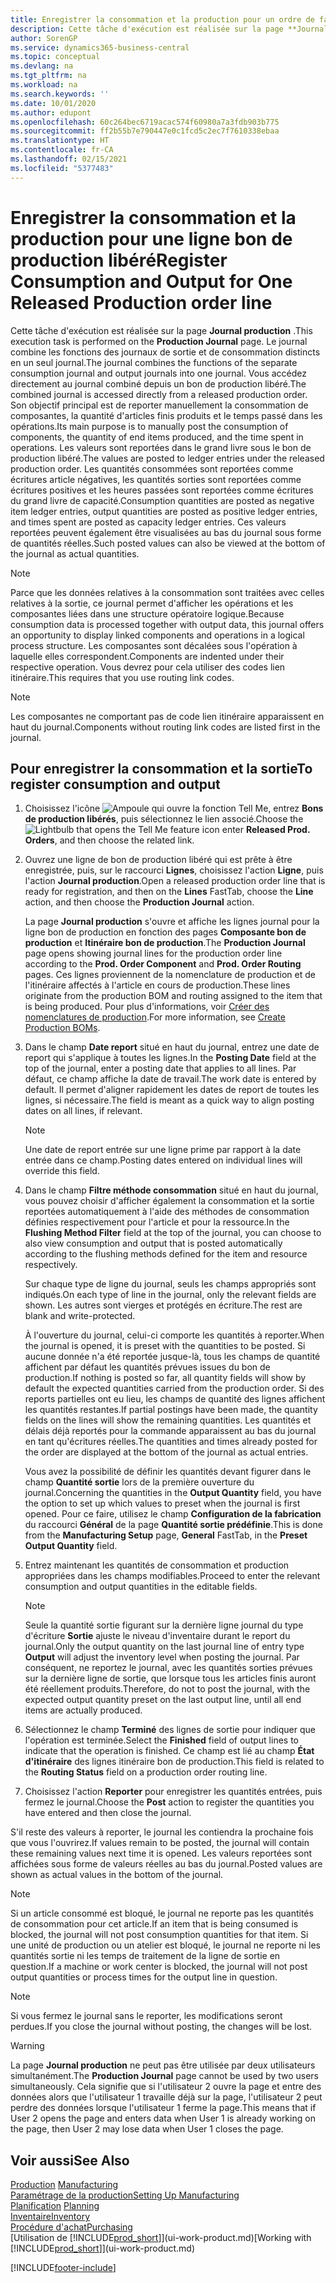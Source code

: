 ```yaml
---
title: Enregistrer la consommation et la production pour un ordre de fabrication | Microsoft Docs
description: Cette tâche d'exécution est réalisée sur la page **Journal production** . Le journal combine les fonctions des journaux de sortie et de consommation distincts en un seul journal. Vous accédez directement au journal combiné depuis un bon de production libéré. Son objectif principal est de reporter manuellement la consommation de composantes, la quantité d'articles finis produits et le temps passé dans les opérations.
author: SorenGP
ms.service: dynamics365-business-central
ms.topic: conceptual
ms.devlang: na
ms.tgt_pltfrm: na
ms.workload: na
ms.search.keywords: ''
ms.date: 10/01/2020
ms.author: edupont
ms.openlocfilehash: 60c264bec6719acac574f60980a7a3fdb903b775
ms.sourcegitcommit: ff2b55b7e790447e0c1fcd5c2ec7f7610338ebaa
ms.translationtype: HT
ms.contentlocale: fr-CA
ms.lasthandoff: 02/15/2021
ms.locfileid: "5377483"
---
```

# <a name="register-consumption-and-output-for-one-released-production-order-line"></a><span data-ttu-id="8c53f-106">Enregistrer la consommation et la production pour une ligne bon de production libéré</span><span class="sxs-lookup"><span data-stu-id="8c53f-106">Register Consumption and Output for One Released Production order line</span></span>
<span data-ttu-id="8c53f-107">Cette tâche d'exécution est réalisée sur la page **Journal production** .</span><span class="sxs-lookup"><span data-stu-id="8c53f-107">This execution task is performed on the **Production Journal** page.</span></span> <span data-ttu-id="8c53f-108">Le journal combine les fonctions des journaux de sortie et de consommation distincts en un seul journal.</span><span class="sxs-lookup"><span data-stu-id="8c53f-108">The journal combines the functions of the separate consumption journal and output journals into one journal.</span></span> <span data-ttu-id="8c53f-109">Vous accédez directement au journal combiné depuis un bon de production libéré.</span><span class="sxs-lookup"><span data-stu-id="8c53f-109">The combined journal is accessed directly from a released production order.</span></span> <span data-ttu-id="8c53f-110">Son objectif principal est de reporter manuellement la consommation de composantes, la quantité d'articles finis produits et le temps passé dans les opérations.</span><span class="sxs-lookup"><span data-stu-id="8c53f-110">Its main purpose is to manually post the consumption of components, the quantity of end items produced, and the time spent in operations.</span></span> <span data-ttu-id="8c53f-111">Les valeurs sont reportées dans le grand livre sous le bon de production libéré.</span><span class="sxs-lookup"><span data-stu-id="8c53f-111">The values are posted to ledger entries under the released production order.</span></span> <span data-ttu-id="8c53f-112">Les quantités consommées sont reportées comme écritures article négatives, les quantités sorties sont reportées comme écritures positives et les heures passées sont reportées comme écritures du grand livre de capacité.</span><span class="sxs-lookup"><span data-stu-id="8c53f-112">Consumption quantities are posted as negative item ledger entries, output quantities are posted as positive ledger entries, and times spent are posted as capacity ledger entries.</span></span> <span data-ttu-id="8c53f-113">Ces valeurs reportées peuvent également être visualisées au bas du journal sous forme de quantités réelles.</span><span class="sxs-lookup"><span data-stu-id="8c53f-113">Such posted values can also be viewed at the bottom of the journal as actual quantities.</span></span>  

> [!NOTE]  
>  <span data-ttu-id="8c53f-114">Parce que les données relatives à la consommation sont traitées avec celles relatives à la sortie, ce journal permet d'afficher les opérations et les composantes liées dans une structure opératoire logique.</span><span class="sxs-lookup"><span data-stu-id="8c53f-114">Because consumption data is processed together with output data, this journal offers an opportunity to display linked components and operations in a logical process structure.</span></span> <span data-ttu-id="8c53f-115">Les composantes sont décalées sous l'opération à laquelle elles correspondent.</span><span class="sxs-lookup"><span data-stu-id="8c53f-115">Components are indented under their respective operation.</span></span> <span data-ttu-id="8c53f-116">Vous devrez pour cela utiliser des codes lien itinéraire.</span><span class="sxs-lookup"><span data-stu-id="8c53f-116">This requires that you use routing link codes.</span></span>  

> [!NOTE]  
>  <span data-ttu-id="8c53f-117">Les composantes ne comportant pas de code lien itinéraire apparaissent en haut du journal.</span><span class="sxs-lookup"><span data-stu-id="8c53f-117">Components without routing link codes are listed first in the journal.</span></span>  

## <a name="to-register-consumption-and-output"></a><span data-ttu-id="8c53f-118">Pour enregistrer la consommation et la sortie</span><span class="sxs-lookup"><span data-stu-id="8c53f-118">To register consumption and output</span></span>  
1.  <span data-ttu-id="8c53f-119">Choisissez l'icône ![Ampoule qui ouvre la fonction Tell Me](media/ui-search/search_small.png "Dites-moi ce que vous voulez faire"), entrez **Bons de production libérés**, puis sélectionnez le lien associé.</span><span class="sxs-lookup"><span data-stu-id="8c53f-119">Choose the ![Lightbulb that opens the Tell Me feature](media/ui-search/search_small.png "Tell me what you want to do") icon enter **Released Prod. Orders**, and then choose the related link.</span></span>  
2.  <span data-ttu-id="8c53f-120">Ouvrez une ligne de bon de production libéré qui est prête à être enregistrée, puis, sur le raccourci **Lignes**, choisissez l'action **Ligne**, puis l'action **Journal production**.</span><span class="sxs-lookup"><span data-stu-id="8c53f-120">Open a released production order line that is ready for registration, and then on the **Lines** FastTab, choose the **Line** action, and then choose the **Production Journal** action.</span></span>  

    <span data-ttu-id="8c53f-121">La page **Journal production** s'ouvre et affiche les lignes journal pour la ligne bon de production en fonction des pages **Composante bon de production** et **Itinéraire bon de production**.</span><span class="sxs-lookup"><span data-stu-id="8c53f-121">The **Production Journal** page opens showing journal lines for the production order line according to the **Prod. Order Component** and **Prod. Order Routing** pages.</span></span> <span data-ttu-id="8c53f-122">Ces lignes proviennent de la nomenclature de production et de l'itinéraire affectés à l'article en cours de production.</span><span class="sxs-lookup"><span data-stu-id="8c53f-122">These lines originate from the production BOM and routing assigned to the item that is being produced.</span></span> <span data-ttu-id="8c53f-123">Pour plus d'informations, voir [Créer des nomenclatures de production](production-how-to-create-routings.md).</span><span class="sxs-lookup"><span data-stu-id="8c53f-123">For more information, see [Create Production BOMs](production-how-to-create-routings.md).</span></span>  

3.  <span data-ttu-id="8c53f-124">Dans le champ **Date report** situé en haut du journal, entrez une date de report qui s'applique à toutes les lignes.</span><span class="sxs-lookup"><span data-stu-id="8c53f-124">In the **Posting Date** field at the top of the journal, enter a posting date that applies to all lines.</span></span> <span data-ttu-id="8c53f-125">Par défaut, ce champ affiche la date de travail.</span><span class="sxs-lookup"><span data-stu-id="8c53f-125">The work date is entered by default.</span></span> <span data-ttu-id="8c53f-126">Il permet d'aligner rapidement les dates de report de toutes les lignes, si nécessaire.</span><span class="sxs-lookup"><span data-stu-id="8c53f-126">The field is meant as a quick way to align posting dates on all lines, if relevant.</span></span>  

    > [!NOTE]  
    >  <span data-ttu-id="8c53f-127">Une date de report entrée sur une ligne prime par rapport à la date entrée dans ce champ.</span><span class="sxs-lookup"><span data-stu-id="8c53f-127">Posting dates entered on individual lines will override this field.</span></span>  

4.  <span data-ttu-id="8c53f-128">Dans le champ **Filtre méthode consommation** situé en haut du journal, vous pouvez choisir d'afficher également la consommation et la sortie reportées automatiquement à l'aide des méthodes de consommation définies respectivement pour l'article et pour la ressource.</span><span class="sxs-lookup"><span data-stu-id="8c53f-128">In the **Flushing Method Filter** field at the top of the journal, you can choose to also view consumption and output that is posted automatically according to the flushing methods defined for the item and resource respectively.</span></span>  

    <span data-ttu-id="8c53f-129">Sur chaque type de ligne du journal, seuls les champs appropriés sont indiqués.</span><span class="sxs-lookup"><span data-stu-id="8c53f-129">On each type of line in the journal, only the relevant fields are shown.</span></span> <span data-ttu-id="8c53f-130">Les autres sont vierges et protégés en écriture.</span><span class="sxs-lookup"><span data-stu-id="8c53f-130">The rest are blank and write-protected.</span></span>  

    <span data-ttu-id="8c53f-131">À l'ouverture du journal, celui-ci comporte les quantités à reporter.</span><span class="sxs-lookup"><span data-stu-id="8c53f-131">When the journal is opened, it is preset with the quantities to be posted.</span></span> <span data-ttu-id="8c53f-132">Si aucune donnée n'a été reportée jusque-là, tous les champs de quantité affichent par défaut les quantités prévues issues du bon de production.</span><span class="sxs-lookup"><span data-stu-id="8c53f-132">If nothing is posted so far, all quantity fields will show by default the expected quantities carried from the production order.</span></span> <span data-ttu-id="8c53f-133">Si des reports partielles ont eu lieu, les champs de quantité des lignes affichent les quantités restantes.</span><span class="sxs-lookup"><span data-stu-id="8c53f-133">If partial postings have been made, the quantity fields on the lines will show the remaining quantities.</span></span> <span data-ttu-id="8c53f-134">Les quantités et délais déjà reportés pour la commande apparaissent au bas du journal en tant qu'écritures réelles.</span><span class="sxs-lookup"><span data-stu-id="8c53f-134">The quantities and times already posted for the order are displayed at the bottom of the journal as actual entries.</span></span>  

    <span data-ttu-id="8c53f-135">Vous avez la possibilité de définir les quantités devant figurer dans le champ **Quantité sortie** lors de la première ouverture du journal.</span><span class="sxs-lookup"><span data-stu-id="8c53f-135">Concerning the quantities in the **Output Quantity** field, you have the option to set up which values to preset when the journal is first opened.</span></span> <span data-ttu-id="8c53f-136">Pour ce faire, utilisez le champ **Configuration de la fabrication** du raccourci **Général** de la page **Quantité sortie prédéfinie**.</span><span class="sxs-lookup"><span data-stu-id="8c53f-136">This is done from the **Manufacturing Setup** page, **General** FastTab, in the **Preset Output Quantity** field.</span></span>

5.  <span data-ttu-id="8c53f-137">Entrez maintenant les quantités de consommation et production appropriées dans les champs modifiables.</span><span class="sxs-lookup"><span data-stu-id="8c53f-137">Proceed to enter the relevant consumption and output quantities in the editable fields.</span></span>  

    > [!NOTE]  
    >  <span data-ttu-id="8c53f-138">Seule la quantité sortie figurant sur la dernière ligne journal du type d'écriture **Sortie** ajuste le niveau d'inventaire durant le report du journal.</span><span class="sxs-lookup"><span data-stu-id="8c53f-138">Only the output quantity on the last journal line of entry type **Output** will adjust the inventory level when posting the journal.</span></span> <span data-ttu-id="8c53f-139">Par conséquent, ne reportez le journal, avec les quantités sorties prévues sur la dernière ligne de sortie, que lorsque tous les articles finis auront été réellement produits.</span><span class="sxs-lookup"><span data-stu-id="8c53f-139">Therefore, do not to post the journal, with the expected output quantity preset on the last output line, until all end items are actually produced.</span></span>  

6.  <span data-ttu-id="8c53f-140">Sélectionnez le champ **Terminé** des lignes de sortie pour indiquer que l'opération est terminée.</span><span class="sxs-lookup"><span data-stu-id="8c53f-140">Select the **Finished** field of output lines to indicate that the operation is finished.</span></span> <span data-ttu-id="8c53f-141">Ce champ est lié au champ **État d'itinéraire** des lignes itinéraire bon de production.</span><span class="sxs-lookup"><span data-stu-id="8c53f-141">This field is related to the **Routing Status** field on a production order routing line.</span></span>  
7.  <span data-ttu-id="8c53f-142">Choisissez l'action **Reporter** pour enregistrer les quantités entrées, puis fermez le journal.</span><span class="sxs-lookup"><span data-stu-id="8c53f-142">Choose the **Post** action to register the quantities you have entered and then close the journal.</span></span>  

<span data-ttu-id="8c53f-143">S'il reste des valeurs à reporter, le journal les contiendra la prochaine fois que vous l'ouvrirez.</span><span class="sxs-lookup"><span data-stu-id="8c53f-143">If values remain to be posted, the journal will contain these remaining values next time it is opened.</span></span> <span data-ttu-id="8c53f-144">Les valeurs reportées sont affichées sous forme de valeurs réelles au bas du journal.</span><span class="sxs-lookup"><span data-stu-id="8c53f-144">Posted values are shown as actual values in the bottom of the journal.</span></span>  

> [!NOTE]  
>  <span data-ttu-id="8c53f-145">Si un article consommé est bloqué, le journal ne reporte pas les quantités de consommation pour cet article.</span><span class="sxs-lookup"><span data-stu-id="8c53f-145">If an item that is being consumed is blocked, the journal will not post consumption quantities for that item.</span></span> <span data-ttu-id="8c53f-146">Si une unité de production ou un atelier est bloqué, le journal ne reporte ni les quantités sortie ni les temps de traitement de la ligne de sortie en question.</span><span class="sxs-lookup"><span data-stu-id="8c53f-146">If a machine or work center is blocked, the journal will not post output quantities or process times for the output line in question.</span></span>  

> [!NOTE]  
>  <span data-ttu-id="8c53f-147">Si vous fermez le journal sans le reporter, les modifications seront perdues.</span><span class="sxs-lookup"><span data-stu-id="8c53f-147">If you close the journal without posting, the changes will be lost.</span></span>  

> [!WARNING]  
>  <span data-ttu-id="8c53f-148">La page **Journal production** ne peut pas être utilisée par deux utilisateurs simultanément.</span><span class="sxs-lookup"><span data-stu-id="8c53f-148">The **Production Journal** page cannot be used by two users simultaneously.</span></span> <span data-ttu-id="8c53f-149">Cela signifie que si l'utilisateur 2 ouvre la page et entre des données alors que l'utilisateur 1 travaille déjà sur la page, l'utilisateur 2 peut perdre des données lorsque l'utilisateur 1 ferme la page.</span><span class="sxs-lookup"><span data-stu-id="8c53f-149">This means that if User 2 opens the page and enters data when User 1 is already working on the page, then User 2 may lose data when User 1 closes the page.</span></span>  

## <a name="see-also"></a><span data-ttu-id="8c53f-150">Voir aussi</span><span class="sxs-lookup"><span data-stu-id="8c53f-150">See Also</span></span>  
<span data-ttu-id="8c53f-151">[Production](production-manage-manufacturing.md)  </span><span class="sxs-lookup"><span data-stu-id="8c53f-151">[Manufacturing](production-manage-manufacturing.md)  </span></span>  
[<span data-ttu-id="8c53f-152">Paramétrage de la production</span><span class="sxs-lookup"><span data-stu-id="8c53f-152">Setting Up Manufacturing</span></span>](production-configure-production-processes.md)  
<span data-ttu-id="8c53f-153">[Planification](production-planning.md)    </span><span class="sxs-lookup"><span data-stu-id="8c53f-153">[Planning](production-planning.md)    </span></span>  
[<span data-ttu-id="8c53f-154">Inventaire</span><span class="sxs-lookup"><span data-stu-id="8c53f-154">Inventory</span></span>](inventory-manage-inventory.md)  
[<span data-ttu-id="8c53f-155">Procédure d'achat</span><span class="sxs-lookup"><span data-stu-id="8c53f-155">Purchasing</span></span>](purchasing-manage-purchasing.md)  
<span data-ttu-id="8c53f-156">[Utilisation de [!INCLUDE[prod_short](includes/prod_short.md)]](ui-work-product.md)</span><span class="sxs-lookup"><span data-stu-id="8c53f-156">[Working with [!INCLUDE[prod_short](includes/prod_short.md)]](ui-work-product.md)</span></span>


[!INCLUDE[footer-include](includes/footer-banner.md)]